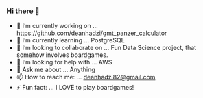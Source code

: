 ### Hi there 👋

- 🔭 I’m currently working on ... https://github.com/deanhadzi/gmt_panzer_calculator
- 🌱 I’m currently learning ... PostgreSQL
- 👯 I’m looking to collaborate on ... Fun Data Science project, that somehow involves boardgames.
- 🤔 I’m looking for help with ... AWS
- 💬 Ask me about ... Anything
- 📫 How to reach me: ... deanhadzi82@gmail.com
- ⚡ Fun fact: ... I LOVE to play boardgames!

